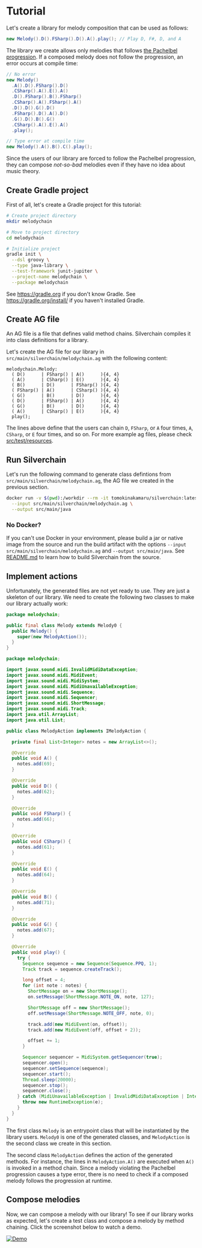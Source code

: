 # Tutorial

Let's create a library for melody composition that can be used as follows:

```java
new Melody().D().FSharp().D().A().play(); // Play D, F#, D, and A
```

The library we create allows only melodies that follows [the Pachelbel progression](http://openmusictheory.com/popRockHarmony-pachelbel.html). If a composed melody does not follow the progression, an error occurs at compile time:

```java
// No error
new Melody()
  .A().D().FSharp().D()
  .CSharp().A().E().A()
  .D().FSharp().B().FSharp()
  .CSharp().A().FSharp().A()
  .D().D().G().D()
  .FSharp().D().A().D()
  .G().D().B().G()
  .CSharp().A().E().A()
  .play();

// Type error at compile time
new Melody().A().B().C().play();
```

Since the users of our library are forced to follow the Pachelbel progression, they can compose *not-so-bad* melodies even if they have no idea about music theory.

## Create Gradle project

First of all, let's create a Gradle project for this tutorial:

```sh
# Create project directory
mkdir melodychain

# Move to project directory
cd melodychain

# Initialize project
gradle init \
  --dsl groovy \
  --type java-library \
  --test-framework junit-jupiter \
  --project-name melodychain \
  --package melodychain
```

See https://gradle.org if you don't know Gradle. See https://gradle.org/install/ if you haven't installed Gradle.

## Create AG file

An AG file is a file that defines valid method chains. Silverchain compiles it into class definitions for a library.

Let's create the AG file for our library in `src/main/silverchain/melodychain.ag` with the following content:

```
melodychain.Melody:
  ( D()      | FSharp() | A()      ){4, 4}
  ( A()      | CSharp() | E()      ){4, 4}
  ( B()      | D()      | FSharp() ){4, 4}
  ( FSharp() | A()      | CSharp() ){4, 4}
  ( G()      | B()      | D()      ){4, 4}
  ( D()      | FSharp() | A()      ){4, 4}
  ( G()      | B()      | D()      ){4, 4}
  ( A()      | CSharp() | E()      ){4, 4}
  play();
```

The lines above define that the users can chain `D`, `FSharp`, or `A` four times, `A`, `CSharp`, or `E` four times, and so on. For more example ag files, please check [src/test/resources](../src/test/resources).

## Run Silverchain

Let's run the following command to generate class defintions from `src/main/silverchain/melodychain.ag`, the AG file we created in the previous section.

```sh
docker run -v $(pwd):/workdir --rm -it tomokinakamaru/silverchain:latest \
  --input src/main/silverchain/melodychain.ag \
  --output src/main/java
```

### No Docker?

If you can't use Docker in your environment, please build a jar or native image from the source and run the build artifact with the options `--input src/main/silverchain/melodychain.ag` and `--output src/main/java`. See [README.md](../README.md) to learn how to build Silverchain from the source.

## Implement actions

Unfortunately, the generated files are not yet ready to use. They are just a skeleton of our library. We need to create the following two classes to make our library actually work:

```java
package melodychain;

public final class Melody extends Melody0 {
  public Melody() {
    super(new MelodyAction());
  }
}
```

```java
package melodychain;

import javax.sound.midi.InvalidMidiDataException;
import javax.sound.midi.MidiEvent;
import javax.sound.midi.MidiSystem;
import javax.sound.midi.MidiUnavailableException;
import javax.sound.midi.Sequence;
import javax.sound.midi.Sequencer;
import javax.sound.midi.ShortMessage;
import javax.sound.midi.Track;
import java.util.ArrayList;
import java.util.List;

public class MelodyAction implements IMelodyAction {

  private final List<Integer> notes = new ArrayList<>();

  @Override
  public void A() {
    notes.add(69);
  }

  @Override
  public void D() {
    notes.add(62);
  }

  @Override
  public void FSharp() {
    notes.add(66);
  }

  @Override
  public void CSharp() {
    notes.add(61);
  }

  @Override
  public void E() {
    notes.add(64);
  }

  @Override
  public void B() {
    notes.add(71);
  }

  @Override
  public void G() {
    notes.add(67);
  }

  @Override
  public void play() {
    try {
      Sequence sequence = new Sequence(Sequence.PPQ, 1);
      Track track = sequence.createTrack();

      long offset = 4;
      for (int note : notes) {
        ShortMessage on = new ShortMessage();
        on.setMessage(ShortMessage.NOTE_ON, note, 127);

        ShortMessage off = new ShortMessage();
        off.setMessage(ShortMessage.NOTE_OFF, note, 0);

        track.add(new MidiEvent(on, offset));
        track.add(new MidiEvent(off, offset + 2));

        offset += 1;
      }

      Sequencer sequencer = MidiSystem.getSequencer(true);
      sequencer.open();
      sequencer.setSequence(sequence);
      sequencer.start();
      Thread.sleep(20000);
      sequencer.stop();
      sequencer.close();
    } catch (MidiUnavailableException | InvalidMidiDataException | InterruptedException e) {
      throw new RuntimeException(e);
    }
  }
}
```

The first class `Melody` is an entrypoint class that will be instantiated by the library users. `Melody0` is one of the generated classes, and `MelodyAction` is the second class we create in this section.

The second class `MelodyAction` defines the action of the generated methods. For instance, the lines in `MelodyAction.A()` are executed when `A()` is invoked in a method chain. Since a melody violating the Pachelbel progression causes a type error, there is no need to check if a composed melody follows the progression at runtime.

## Compose melodies

Now, we can compose a melody with our library! To see if our library works as expected, let's create a test class and compose a melody by method chaining. Click the screenshot below to watch a demo.

[![Demo](http://i3.ytimg.com/vi/68qLtcvt-iw/maxresdefault.jpg)](https://www.youtube.com/watch?v=68qLtcvt-iw)
